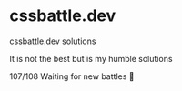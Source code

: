 # cssbattle.dev
cssbattle.dev solutions

It is not the best but is my humble solutions

107/108 Waiting for new battles :hugs:
